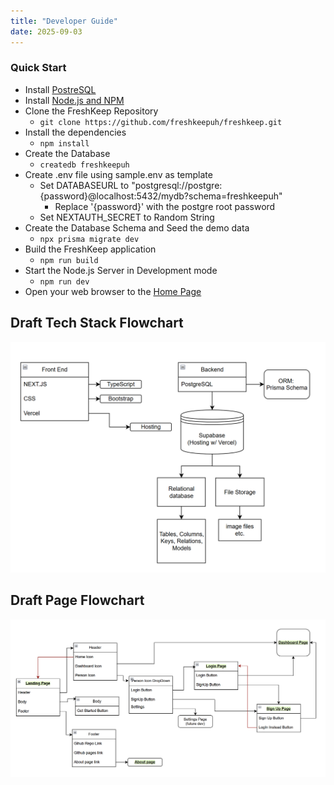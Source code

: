 ```yaml
---
title: "Developer Guide"
date: 2025-09-03
---
```

### Quick Start
* Install [PostreSQL](https://www.postgresql.org/download/)
* Install [Node.js and NPM](https://nodejs.org/en/download/)
* Clone the FreshKeep Repository
  * `git clone https://github.com/freshkeepuh/freshkeep.git`
* Install the dependencies
  * `npm install`
* Create the Database
  * `createdb freshkeepuh`
* Create .env file using sample.env as template
  * Set DATABASEURL to "postgresql://postgre:{password}@localhost:5432/mydb?schema=freshkeepuh"
    * Replace '{password}' with the postgre root password
  * Set NEXTAUTH_SECRET to Random String
* Create the Database Schema and Seed the demo data
  * `npx prisma migrate dev`
* Build the FreshKeep application
  * `npm run build`
* Start the Node.js Server in Development mode
  * `npm run dev`
* Open your web browser to the [Home Page](http://localhost:3000)

## Draft Tech Stack Flowchart

<img src="images/draft-tech-stack-flow-chart.png" alt="Tech Stack Flowchart">

## Draft Page Flowchart
<img src="images/draft-page-flow-chart.png" alt="Page Flow Chart">

